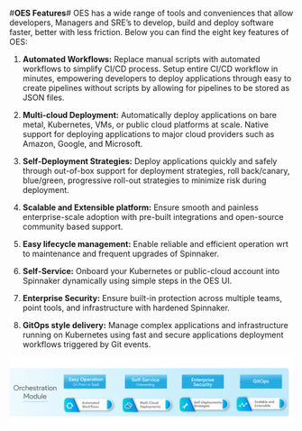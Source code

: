 
#**OES Features**#
OES has a wide range of tools and conveniences that allow developers, Managers and SRE’s to develop, 
build and deploy software faster, better with less friction. Below you can find the eight key features of OES:

1. **Automated Workflows:** Replace manual scripts with automated workflows to simplify CI/CD process. 
Setup entire CI/CD workflow in minutes, empowering developers to deploy applications through easy to 
create pipelines without scripts by allowing for pipelines to be stored as JSON files.

2. **Multi-cloud Deployment:** Automatically deploy applications on bare metal, Kubernetes, VMs, or 
public cloud platforms at scale. Native support for deploying applications to major cloud providers such 
as Amazon, Google, and Microsoft.

3. **Self-Deployment Strategies:** Deploy applications quickly and safely through out-of-box support for 
deployment strategies, roll back/canary, blue/green, progressive roll-out strategies to minimize risk 
during deployment.

4. **Scalable and Extensible platform:** Ensure smooth and painless enterprise-scale adoption with pre-built 
integrations  and open-source community based support.

5. **Easy lifecycle management:** Enable reliable and efficient operation wrt to maintenance and frequent 
upgrades of Spinnaker.

6. **Self-Service:** Onboard your Kubernetes or public-cloud account into Spinnaker dynamically using simple 
steps in the OES UI.

7. **Enterprise Security:** Ensure built-in protection across multiple teams, point tools, and infrastructure 
with hardened Spinnaker.

8. **GitOps style delivery:** Manage complex applications and infrastructure running on Kubernetes using fast and 
secure applications deployment workflows triggered by Git events.


![Orchestration_module_1](./Orchestration_module_1.png)


 

